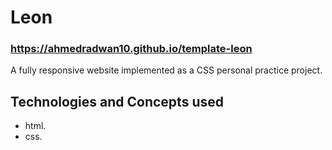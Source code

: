 # Leon
### https://ahmedradwan10.github.io/template-leon
A fully responsive website implemented as a CSS personal practice project.
## Technologies and Concepts used
* html.
* css.

